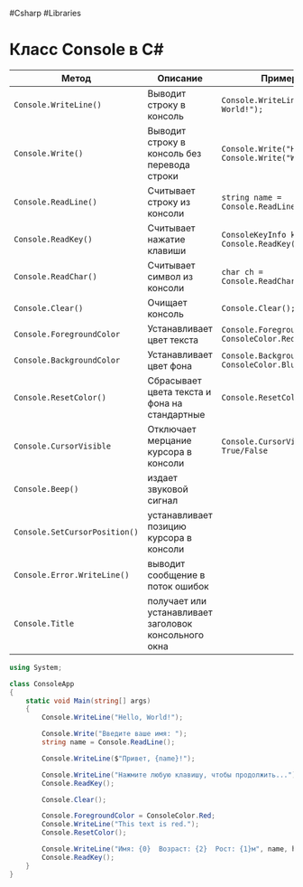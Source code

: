 #Csharp #Libraries

# Класс Console в C#

|**Метод**|**Описание**|**Пример**|
|---|---|---|
|`Console.WriteLine()`|Выводит строку в консоль|`Console.WriteLine("Hello, World!");`|
|`Console.Write()`|Выводит строку в консоль без перевода строки|`Console.Write("Hello, "); Console.Write("World!");`|
|`Console.ReadLine()`|Считывает строку из консоли|`string name = Console.ReadLine();`|
|`Console.ReadKey()`|Считывает нажатие клавиши|`ConsoleKeyInfo keyInfo = Console.ReadKey();`|
|`Console.ReadChar()`|Считывает символ из консоли|`char ch = Console.ReadChar();`|
|`Console.Clear()`|Очищает консоль|`Console.Clear();`|
|`Console.ForegroundColor`|Устанавливает цвет текста|`Console.ForegroundColor = ConsoleColor.Red;`|
|`Console.BackgroundColor`|Устанавливает цвет фона|`Console.BackgroundColor = ConsoleColor.Blue;`|
|`Console.ResetColor()`|Сбрасывает цвета текста и фона на стандартные|`Console.ResetColor();`|
|`Console.CursorVisible`|Отключает мерцание курсора в консоли|`Console.CursorVisible = True/False`|
|`Console.Beep()`| издает звуковой сигнал||
|`Console.SetCursorPosition()`| устанавливает позицию курсора в консоли||
|`Console.Error.WriteLine()`| выводит сообщение в поток ошибок||
|`Console.Title`| получает или устанавливает заголовок консольного окна||

```csharp
using System;

class ConsoleApp
{
    static void Main(string[] args)
    {
        Console.WriteLine("Hello, World!");

        Console.Write("Введите ваше имя: ");
        string name = Console.ReadLine();

        Console.WriteLine($"Привет, {name}!");

        Console.WriteLine("Нажмите любую клавишу, чтобы продолжить...");
        Console.ReadKey();

        Console.Clear();

        Console.ForegroundColor = ConsoleColor.Red;
        Console.WriteLine("This text is red.");
        Console.ResetColor();

        Console.WriteLine("Имя: {0}  Возраст: {2}  Рост: {1}м", name, height, age);`
        Console.ReadKey();
    }
}
```

